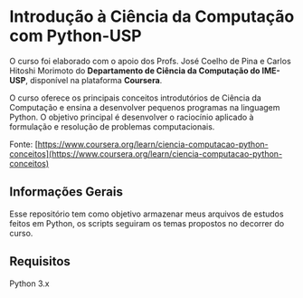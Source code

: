 # Introdução à Ciência da Computação com Python-USP

O curso foi elaborado com o apoio dos Profs. José Coelho de Pina e Carlos Hitoshi Morimoto do **Departamento de Ciência da Computação do IME-USP**, disponível na plataforma **Coursera**. 

O curso oferece os principais conceitos introdutórios de Ciência da Computação e ensina a desenvolver pequenos programas na linguagem Python. O objetivo principal é desenvolver o raciocínio aplicado à formulação e resolução de problemas computacionais. 

Fonte: [https://www.coursera.org/learn/ciencia-computacao-python-conceitos](https://www.coursera.org/learn/ciencia-computacao-python-conceitos)

## Informações Gerais

Esse repositório  tem como objetivo armazenar meus arquivos de estudos feitos em Python, os scripts seguiram  os temas propostos no decorrer do curso. 

## Requisitos
Python 3.x
